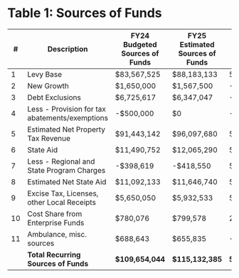 # Table 1: Sources of Funds


| #  | Description                                      | FY24 Budgeted Sources of Funds | FY25 Estimated Sources of Funds | % Chg. FY24 - FY25 |
|----|--------------------------------------------------|-------------------------------|-------------------------------|---------------------|
| 1  | Levy Base                                       | $83,567,525                   | $88,183,133                   | 5.5%                |
| 2  | New Growth                                      | $1,650,000                    | $1,567,500                    | -5.0%               |
| 3  | Debt Exclusions                                  | $6,725,617                    | $6,347,047                    | -5.6%               |
| 4  | Less - Provision for tax abatements/exemptions  | -$500,000                     | $0                            | -100.0%             |
| 5  | Estimated Net Property Tax Revenue               | $91,443,142                   | $96,097,680                   | 5.1%                |
| 6  | State Aid                                       | $11,490,752                   | $12,065,290                   | 5.0%                |
| 7  | Less - Regional and State Program Charges        | -$398,619                     | -$418,550                     | 5.0%                |
| 8  | Estimated Net State Aid                          | $11,092,133                   | $11,646,740                   | 5.0%                |
| 9  | Excise Tax, Licenses, other Local Receipts      | $5,650,050                    | $5,932,533                    | 5.0%                |
| 10 | Cost Share from Enterprise Funds                 | $780,076                      | $799,578                      | 2.5%                |
| 11 | Ambulance, misc. sources                         | $688,643                      | $655,835                      | -4.8%               |
|    | **Total Recurring Sources of Funds**            | **$109,654,044**              | **$115,132,385**              | **5.0%**            |
